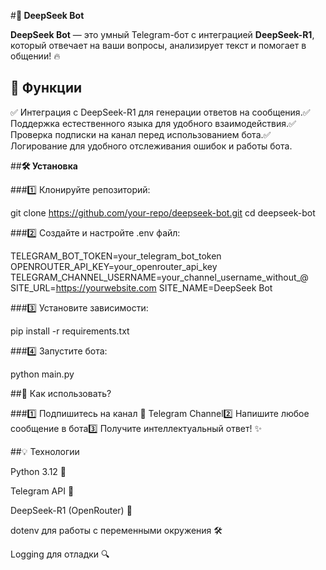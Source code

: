#**🤖 DeepSeek Bot**

**DeepSeek Bot** — это умный Telegram-бот с интеграцией **DeepSeek-R1**, который отвечает на ваши вопросы, анализирует текст и помогает в общении! 🔥

## **🚀 Функции**

✅ Интеграция с DeepSeek-R1 для генерации ответов на сообщения.✅ Поддержка естественного языка для удобного взаимодействия.✅ Проверка подписки на канал перед использованием бота.✅ Логирование для удобного отслеживания ошибок и работы бота.

##**🛠 Установка**

###1️⃣ Клонируйте репозиторий:

git clone https://github.com/your-repo/deepseek-bot.git
cd deepseek-bot

###2️⃣ Создайте и настройте .env файл:

TELEGRAM_BOT_TOKEN=your_telegram_bot_token
OPENROUTER_API_KEY=your_openrouter_api_key
TELEGRAM_CHANNEL_USERNAME=your_channel_username_without_@
SITE_URL=https://yourwebsite.com
SITE_NAME=DeepSeek Bot

###3️⃣ Установите зависимости:

pip install -r requirements.txt

###4️⃣ Запустите бота:

python main.py

##🎨 Как использовать?

###1️⃣ Подпишитесь на канал 📢 Telegram Channel2️⃣ Напишите любое сообщение в бота3️⃣ Получите интеллектуальный ответ! ✨

##💡 Технологии

Python 3.12 🐍

Telegram API 🤖

DeepSeek-R1 (OpenRouter) 🧠

dotenv для работы с переменными окружения 🛠

Logging для отладки 🔍
